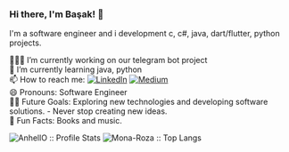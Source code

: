### Hi there, I'm Başak! 👋   

<a>I'm a software engineer and i development c, c#, java, dart/flutter, python projects. </a> <br>

 
<a>👩🏻‍💻 I’m currently working on our telegram bot project</a> <br>
<a>🌱 I’m currently learning java, python</a> <br>
<a>📫 How to reach me:    <a href="https://www.linkedin.com/in/basak-nisan-ivgen-a87939202/" target="_blank"><img alt="LinkedIn" src="https://img.shields.io/badge/LinkedIn-@basaknisanivgen-blue?style=flat&logo=linkedin"></a>  <a href="https://medium.com/@mona-roza" target="_blank"><img alt="Medium" src="https://img.shields.io/badge/Medium-%40mona--roza-orange"></a> </a> <br>
<a>😄 Pronouns: Software Engineer</a> <br>
<a>💪🏼 Future Goals: Exploring new technologies and developing software solutions. - Never stop creating new ideas.</a> <br>
<a>🌸 Fun Facts: Books and music. </a> <br>

<p><img src="https://github-readme-stats.vercel.app/api?username=Mona-Roza&show_icons=true&theme=radical" alt="AnhellO :: Profile Stats" /> <img src="https://github-readme-stats.vercel.app/api/top-langs/?username=Mona-Roza&layout=compact" alt="Mona-Roza :: Top Langs" /> </p>


